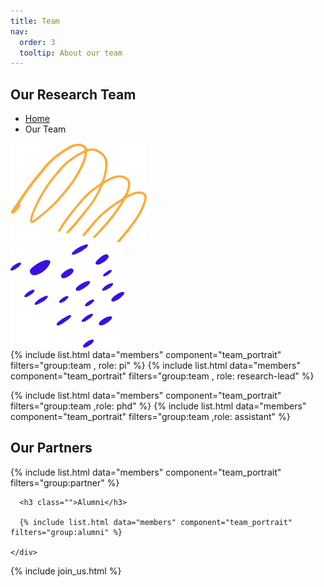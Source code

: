 ```yaml
---
title: Team
nav:
  order: 3
  tooltip: About our team
---
```


<section class="page_banner decoration_wrap">
  <div class="container">
    <h1 class="page_heading">Our Research Team</h1>
    <ul class="breadcrumb_nav unordered_list_center">
      <li><a href="/">Home</a></li>
      <li>Our Team</li>
    </ul>
  </div>
  <div class="deco_item deco_img_1" data-parallax='{"y" : -200, "smoothness": 6}'>
    <img src="/images/shapes/line_shape_1.png" alt="Line Shape Image">
  </div>
  <div class="deco_item deco_img_2" data-parallax='{"y" : 200, "smoothness": 6}'>
    <img src="/images/shapes/dot_shape_2.png" alt="Line Shape Image">
  </div>
</section>

<section class="instructor_section section_space_lg pt-0">
  <div class="container">
    <div class="instructor_wrapper row">
{% include list.html data="members" component="team_portrait" filters="group:team , role: pi" %}
{% include list.html data="members" component="team_portrait" filters="group:team , role: research-lead" %}

{% include list.html data="members" component="team_portrait" filters="group:team ,role: phd" %}
{% include list.html data="members" component="team_portrait" filters="group:team ,role: assistant" %}
    </div>
  </div>
</section>
<section class="instructor_section section_space_lg pt-0">
  <div class="container">
    <div class="instructor_wrapper row">
      <h2 class="">Our Partners</h2>

{% include list.html data="members" component="team_portrait" filters="group:partner" %}

      <h3 class="">Alumni</h3>

      {% include list.html data="members" component="team_portrait" filters="group:alumni" %}

    </div>
  </div>
</section>

{% include join_us.html %}